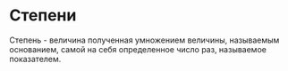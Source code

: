 # Степени
Степень - величина полученная умножением величины, называемым основанием, самой на  себя определенное число раз, называемое показателем.